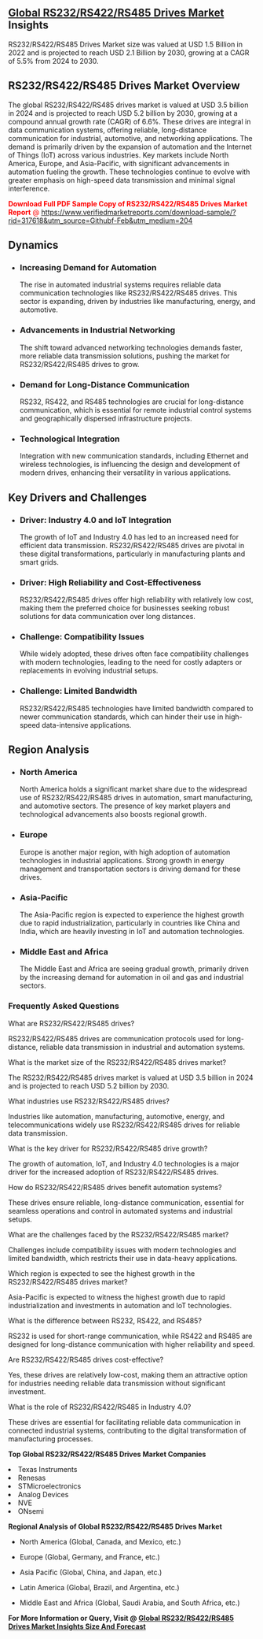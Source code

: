 <h2><a href="https://www.verifiedmarketreports.com/download-sample/?rid=317618&amp;utm_source=Githubf&amp;utm_medium=204" target="_blank">Global RS232/RS422/RS485 Drives Market</a> Insights</h2><p>RS232/RS422/RS485 Drives Market size was valued at USD 1.5 Billion in 2022 and is projected to reach USD 2.1 Billion by 2030, growing at a CAGR of 5.5% from 2024 to 2030.</p><p> <h2>RS232/RS422/RS485 Drives Market Overview</h2> <p>The global RS232/RS422/RS485 drives market is valued at USD 3.5 billion in 2024 and is projected to reach USD 5.2 billion by 2030, growing at a compound annual growth rate (CAGR) of 6.6%. These drives are integral in data communication systems, offering reliable, long-distance communication for industrial, automotive, and networking applications. The demand is primarily driven by the expansion of automation and the Internet of Things (IoT) across various industries. Key markets include North America, Europe, and Asia-Pacific, with significant advancements in automation fueling the growth. These technologies continue to evolve with greater emphasis on high-speed data transmission and minimal signal interference. <p><p><span class=""><span style="color: #ff0000;"><strong>Download Full PDF Sample Copy of RS232/RS422/RS485 Drives Market Report</strong> @ </span><a href="https://www.verifiedmarketreports.com/download-sample/?rid=317618&amp;utm_source=Githubf-Feb&amp;utm_medium=204" target="_blank">https://www.verifiedmarketreports.com/download-sample/?rid=317618&amp;utm_source=Githubf-Feb&amp;utm_medium=204</a></span></p></p> <h2>Dynamics</h2> <ul> <li><h3>Increasing Demand for Automation</h3> The rise in automated industrial systems requires reliable data communication technologies like RS232/RS422/RS485 drives. This sector is expanding, driven by industries like manufacturing, energy, and automotive.</li> <li><h3>Advancements in Industrial Networking</h3> The shift toward advanced networking technologies demands faster, more reliable data transmission solutions, pushing the market for RS232/RS422/RS485 drives to grow.</li> <li><h3>Demand for Long-Distance Communication</h3> RS232, RS422, and RS485 technologies are crucial for long-distance communication, which is essential for remote industrial control systems and geographically dispersed infrastructure projects.</li> <li><h3>Technological Integration</h3> Integration with new communication standards, including Ethernet and wireless technologies, is influencing the design and development of modern drives, enhancing their versatility in various applications.</li> </ul> <h2>Key Drivers and Challenges</h2> <ul> <li><h3>Driver: Industry 4.0 and IoT Integration</h3> The growth of IoT and Industry 4.0 has led to an increased need for efficient data transmission. RS232/RS422/RS485 drives are pivotal in these digital transformations, particularly in manufacturing plants and smart grids.</li> <li><h3>Driver: High Reliability and Cost-Effectiveness</h3> RS232/RS422/RS485 drives offer high reliability with relatively low cost, making them the preferred choice for businesses seeking robust solutions for data communication over long distances.</li> <li><h3>Challenge: Compatibility Issues</h3> While widely adopted, these drives often face compatibility challenges with modern technologies, leading to the need for costly adapters or replacements in evolving industrial setups.</li> <li><h3>Challenge: Limited Bandwidth</h3> RS232/RS422/RS485 technologies have limited bandwidth compared to newer communication standards, which can hinder their use in high-speed data-intensive applications.</li> </ul> <h2>Region Analysis</h2> <ul> <li><h3>North America</h3> North America holds a significant market share due to the widespread use of RS232/RS422/RS485 drives in automation, smart manufacturing, and automotive sectors. The presence of key market players and technological advancements also boosts regional growth.</li> <li><h3>Europe</h3> Europe is another major region, with high adoption of automation technologies in industrial applications. Strong growth in energy management and transportation sectors is driving demand for these drives.</li> <li><h3>Asia-Pacific</h3> The Asia-Pacific region is expected to experience the highest growth due to rapid industrialization, particularly in countries like China and India, which are heavily investing in IoT and automation technologies.</li> <li><h3>Middle East and Africa</h3> The Middle East and Africa are seeing gradual growth, primarily driven by the increasing demand for automation in oil and gas and industrial sectors.</li> </ul> <h3>Frequently Asked Questions</h3> <p>What are RS232/RS422/RS485 drives?</p> <p>RS232/RS422/RS485 drives are communication protocols used for long-distance, reliable data transmission in industrial and automation systems.</p> <p>What is the market size of the RS232/RS422/RS485 drives market?</p> <p>The RS232/RS422/RS485 drives market is valued at USD 3.5 billion in 2024 and is projected to reach USD 5.2 billion by 2030.</p> <p>What industries use RS232/RS422/RS485 drives?</p> <p>Industries like automation, manufacturing, automotive, energy, and telecommunications widely use RS232/RS422/RS485 drives for reliable data transmission.</p> <p>What is the key driver for RS232/RS422/RS485 drive growth?</p> <p>The growth of automation, IoT, and Industry 4.0 technologies is a major driver for the increased adoption of RS232/RS422/RS485 drives.</p> <p>How do RS232/RS422/RS485 drives benefit automation systems?</p> <p>These drives ensure reliable, long-distance communication, essential for seamless operations and control in automated systems and industrial setups.</p> <p>What are the challenges faced by the RS232/RS422/RS485 market?</p> <p>Challenges include compatibility issues with modern technologies and limited bandwidth, which restricts their use in data-heavy applications.</p> <p>Which region is expected to see the highest growth in the RS232/RS422/RS485 drives market?</p> <p>Asia-Pacific is expected to witness the highest growth due to rapid industrialization and investments in automation and IoT technologies.</p> <p>What is the difference between RS232, RS422, and RS485?</p> <p>RS232 is used for short-range communication, while RS422 and RS485 are designed for long-distance communication with higher reliability and speed.</p> <p>Are RS232/RS422/RS485 drives cost-effective?</p> <p>Yes, these drives are relatively low-cost, making them an attractive option for industries needing reliable data transmission without significant investment.</p> <p>What is the role of RS232/RS422/RS485 in Industry 4.0?</p> <p>These drives are essential for facilitating reliable data communication in connected industrial systems, contributing to the digital transformation of manufacturing processes.</p> </p><p><strong>Top Global RS232/RS422/RS485 Drives Market Companies</strong></p><div data-test-id=""><p><li>Texas Instruments</li><li> Renesas</li><li> STMicroelectronics</li><li> Analog Devices</li><li> NVE</li><li> ONsemi</li></p><div><strong>Regional Analysis of&nbsp;Global RS232/RS422/RS485 Drives Market</strong></div><ul><li dir="ltr"><p dir="ltr">North America&nbsp;(Global, Canada, and Mexico, etc.)</p></li><li dir="ltr"><p dir="ltr">Europe (Global, Germany, and France, etc.)</p></li><li dir="ltr"><p dir="ltr">Asia Pacific&nbsp;(Global, China, and Japan, etc.)</p></li><li dir="ltr"><p dir="ltr">Latin America&nbsp;(Global, Brazil, and Argentina, etc.)</p></li><li dir="ltr">Middle East and Africa&nbsp;(Global, Saudi Arabia, and South Africa, etc.)</li></ul><p><strong>For More Information or Query, Visit @&nbsp;</strong><strong><a href="https://www.verifiedmarketreports.com/product/rs232-rs422-rs485-drives-market/?utm_source=Githubf&amp;utm_medium=204" target="_blank">Global RS232/RS422/RS485 Drives Market Insights Size And Forecast</a></strong></p></div>
